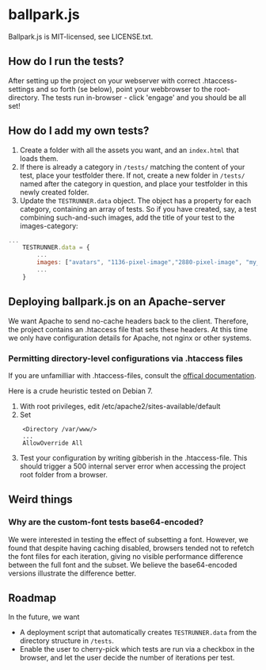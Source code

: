 ballpark.js
====================

Ballpark.js is MIT-licensed, see LICENSE.txt.

## How do I run the tests?

After setting up the project on your webserver with correct .htaccess-settings and so forth (se below), point your webbrowser to the root-directory. The tests run in-browser - click 'engage' and you should be all set!

## How do I add my own tests?

1. Create a folder with all the assets you want, and an <code>index.html</code> that loads them.
2. If there is already a category in <code>/tests/</code> matching the content of your test, place your testfolder there. If not, create a new folder in <code>/tests/</code> named after the category in question, and place your testfolder in this newly created folder.
3. Update the <code>TESTRUNNER.data</code> object. The object has a property for each category, containing an array of tests. So if you have created, say, a test combining such-and-such images, add the title of your test to the images-category:
``` javascript
...
    TESTRUNNER.data = {
        ...
        images: ["avatars", "1136-pixel-image","2880-pixel-image", "my_new_test"],
        ...
    }

```

## Deploying ballpark.js on an Apache-server 

We want Apache to send no-cache headers back to the client. Therefore, the project contains an .htaccess file that sets these headers. At this time we only have configuration details for Apache, not nginx or other systems.

### Permitting directory-level configurations via .htaccess files

If you are unfamilliar with .htaccess-files, consult the [offical documentation](http://httpd.apache.org/docs/current/howto/htaccess.html).

Here is a crude heuristic tested on Debian 7. 

1. With root privileges, edit /etc/apache2/sites-available/default
2. Set 

```
	<Directory /var/www/>
    ...
    AllowOverride All
```
3. Test your configuration by writing gibberish in the .htaccess-file. This should trigger a 500 internal server error when accessing the project root folder from a browser.

## Weird things

### Why are the custom-font tests base64-encoded?

We were interested in testing the effect of subsetting a font. However, we found that despite having caching disabled, browsers tended not to refetch the font files for each iteration, giving no visible performance difference between the full font and the subset. We believe the base64-encoded versions illustrate the difference better.

## Roadmap

In the future, we want
* A deployment script that automatically creates <code>TESTRUNNER.data</code> from the directory structure in <code>/tests</code>.
* Enable the user to cherry-pick which tests are run via a checkbox in the browser, and let the user decide the number of iterations per test.
